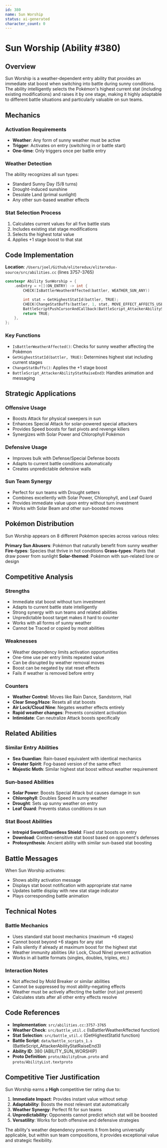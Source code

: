 ```yaml
---
id: 380
name: Sun Worship
status: ai-generated
character_count: 0
---
```


# Sun Worship (Ability #380)

## Overview

Sun Worship is a weather-dependent entry ability that provides an immediate stat boost when switching into battle during sunny conditions. The ability intelligently selects the Pokémon's highest current stat (including existing modifications) and raises it by one stage, making it highly adaptable to different battle situations and particularly valuable on sun teams.

## Mechanics

### Activation Requirements
- **Weather**: Any form of sunny weather must be active
- **Trigger**: Activates on entry (switching in or battle start)
- **One-time**: Only triggers once per battle entry

### Weather Detection
The ability recognizes all sun types:
- Standard Sunny Day (5/8 turns)
- Drought-induced sunshine
- Desolate Land (primal sunlight)
- Any other sun-based weather effects

### Stat Selection Process
1. Calculates current values for all five battle stats
2. Includes existing stat stage modifications
3. Selects the highest total value
4. Applies +1 stage boost to that stat

## Code Implementation

**Location**: `/Users/joel/Github/eliteredux/eliteredux-source/src/abilities.cc` (lines 3757-3765)

```cpp
constexpr Ability SunWorship = {
    .onEntry = +[](ON_ENTRY) -> int {
        CHECK(IsBattlerWeatherAffected(battler, WEATHER_SUN_ANY))

        int stat = GetHighestStatId(battler, TRUE);
        CHECK(ChangeStatBuffs(battler, 1, stat, MOVE_EFFECT_AFFECTS_USER, NULL))
        BattleScriptPushCursorAndCallback(BattleScript_AttackerAbilityStatRaiseEnd3);
        return TRUE;
    },
};
```

### Key Functions
- `IsBattlerWeatherAffected()`: Checks for sunny weather affecting the Pokémon
- `GetHighestStatId(battler, TRUE)`: Determines highest stat including current stages
- `ChangeStatBuffs()`: Applies the +1 stage boost
- `BattleScript_AttackerAbilityStatRaiseEnd3`: Handles animation and messaging

## Strategic Applications

### Offensive Usage
- Boosts Attack for physical sweepers in sun
- Enhances Special Attack for solar-powered special attackers
- Provides Speed boosts for fast pivots and revenge killers
- Synergizes with Solar Power and Chlorophyll Pokémon

### Defensive Usage
- Improves bulk with Defense/Special Defense boosts
- Adapts to current battle conditions automatically
- Creates unpredictable defensive walls

### Sun Team Synergy
- Perfect for sun teams with Drought setters
- Combines excellently with Solar Power, Chlorophyll, and Leaf Guard
- Provides immediate value upon entry without turn investment
- Works with Solar Beam and other sun-boosted moves

## Pokémon Distribution

Sun Worship appears on 8 different Pokémon species across various roles:

**Primary Sun Abusers**: Pokémon that naturally benefit from sunny weather
**Fire-types**: Species that thrive in hot conditions
**Grass-types**: Plants that draw power from sunlight
**Solar-themed**: Pokémon with sun-related lore or design

## Competitive Analysis

### Strengths
- Immediate stat boost without turn investment
- Adapts to current battle state intelligently
- Strong synergy with sun teams and related abilities
- Unpredictable boost target makes it hard to counter
- Works with all forms of sunny weather
- Cannot be Traced or copied by most abilities

### Weaknesses
- Weather dependency limits activation opportunities
- One-time use per entry limits repeated value
- Can be disrupted by weather removal moves
- Boost can be negated by stat reset effects
- Fails if weather is removed before entry

### Counters
- **Weather Control**: Moves like Rain Dance, Sandstorm, Hail
- **Clear Smog/Haze**: Resets all stat boosts
- **Air Lock/Cloud Nine**: Negates weather effects entirely
- **Rapid weather changes**: Prevents consistent activation
- **Intimidate**: Can neutralize Attack boosts specifically

## Related Abilities

### Similar Entry Abilities
- **Sea Guardian**: Rain-based equivalent with identical mechanics
- **Greater Spirit**: Fog-based version of the same effect
- **Majestic Moth**: Similar highest stat boost without weather requirement

### Sun-based Abilities
- **Solar Power**: Boosts Special Attack but causes damage in sun
- **Chlorophyll**: Doubles Speed in sunny weather
- **Drought**: Sets up sunny weather on entry
- **Leaf Guard**: Prevents status conditions in sun

### Stat Boost Abilities
- **Intrepid Sword/Dauntless Shield**: Fixed stat boosts on entry
- **Download**: Context-sensitive stat boost based on opponent's defenses
- **Protosynthesis**: Ancient ability with similar sun-based stat boosting

## Battle Messages

When Sun Worship activates:
- Shows ability activation message
- Displays stat boost notification with appropriate stat name
- Updates battle display with new stat stage indicator
- Plays corresponding battle animation

## Technical Notes

### Battle Mechanics
- Uses standard stat boost mechanics (maximum +6 stages)
- Cannot boost beyond +6 stages for any stat
- Fails silently if already at maximum boost for the highest stat
- Weather immunity abilities (Air Lock, Cloud Nine) prevent activation
- Works in all battle formats (singles, doubles, triples, etc.)

### Interaction Notes
- Not affected by Mold Breaker or similar abilities
- Cannot be suppressed by most ability-negating effects
- Weather must be actively affecting the battler (not just present)
- Calculates stats after all other entry effects resolve

## Code References

- **Implementation**: `src/abilities.cc:3757-3765`
- **Weather Check**: `src/battle_util.c` (IsBattlerWeatherAffected function)
- **Stat Selection**: `src/battle_util.c` (GetHighestStatId function)
- **Battle Script**: `data/battle_scripts_1.s` (BattleScript_AttackerAbilityStatRaiseEnd3)
- **Ability ID**: 380 (ABILITY_SUN_WORSHIP)
- **Proto Definition**: `proto/AbilityEnum.proto` and `proto/AbilityList.textproto`

## Competitive Tier Justification

Sun Worship earns a **High** competitive tier rating due to:

1. **Immediate Impact**: Provides instant value without setup
2. **Adaptability**: Boosts the most relevant stat automatically
3. **Weather Synergy**: Perfect fit for sun teams
4. **Unpredictability**: Opponents cannot predict which stat will be boosted
5. **Versatility**: Works for both offensive and defensive strategies

The ability's weather dependency prevents it from being universally applicable, but within sun team compositions, it provides exceptional value and strategic flexibility.